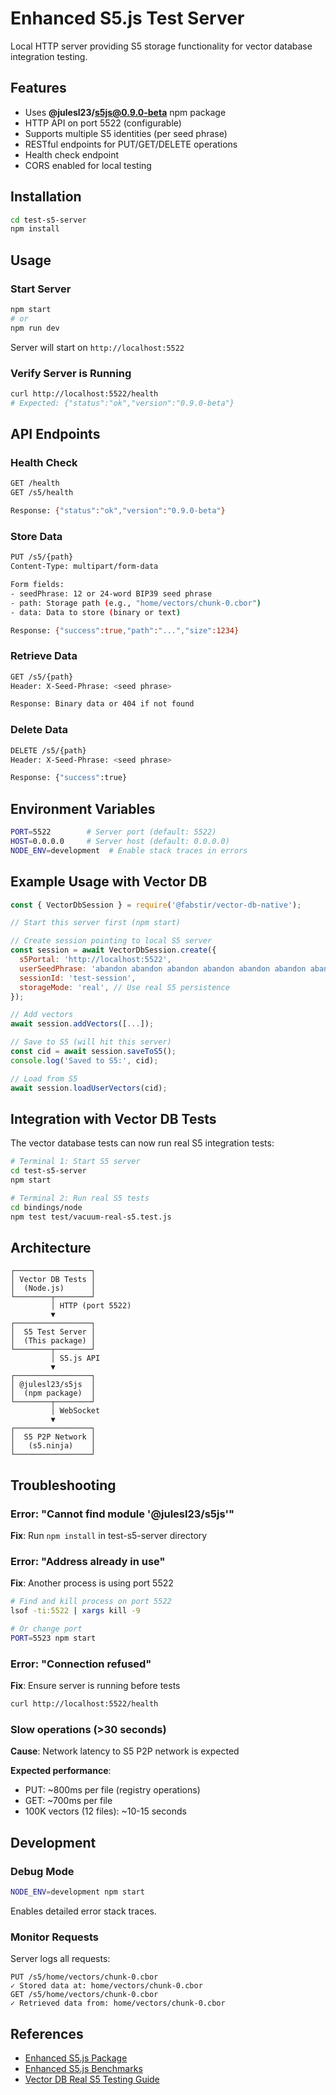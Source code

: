 # Enhanced S5.js Test Server

Local HTTP server providing S5 storage functionality for vector database integration testing.

## Features

- Uses **@julesl23/s5js@0.9.0-beta** npm package
- HTTP API on port 5522 (configurable)
- Supports multiple S5 identities (per seed phrase)
- RESTful endpoints for PUT/GET/DELETE operations
- Health check endpoint
- CORS enabled for local testing

## Installation

```bash
cd test-s5-server
npm install
```

## Usage

### Start Server

```bash
npm start
# or
npm run dev
```

Server will start on `http://localhost:5522`

### Verify Server is Running

```bash
curl http://localhost:5522/health
# Expected: {"status":"ok","version":"0.9.0-beta"}
```

## API Endpoints

### Health Check

```bash
GET /health
GET /s5/health

Response: {"status":"ok","version":"0.9.0-beta"}
```

### Store Data

```bash
PUT /s5/{path}
Content-Type: multipart/form-data

Form fields:
- seedPhrase: 12 or 24-word BIP39 seed phrase
- path: Storage path (e.g., "home/vectors/chunk-0.cbor")
- data: Data to store (binary or text)

Response: {"success":true,"path":"...","size":1234}
```

### Retrieve Data

```bash
GET /s5/{path}
Header: X-Seed-Phrase: <seed phrase>

Response: Binary data or 404 if not found
```

### Delete Data

```bash
DELETE /s5/{path}
Header: X-Seed-Phrase: <seed phrase>

Response: {"success":true}
```

## Environment Variables

```bash
PORT=5522        # Server port (default: 5522)
HOST=0.0.0.0     # Server host (default: 0.0.0.0)
NODE_ENV=development  # Enable stack traces in errors
```

## Example Usage with Vector DB

```javascript
const { VectorDbSession } = require('@fabstir/vector-db-native');

// Start this server first (npm start)

// Create session pointing to local S5 server
const session = await VectorDbSession.create({
  s5Portal: 'http://localhost:5522',
  userSeedPhrase: 'abandon abandon abandon abandon abandon abandon abandon abandon abandon abandon abandon about',
  sessionId: 'test-session',
  storageMode: 'real', // Use real S5 persistence
});

// Add vectors
await session.addVectors([...]);

// Save to S5 (will hit this server)
const cid = await session.saveToS5();
console.log('Saved to S5:', cid);

// Load from S5
await session.loadUserVectors(cid);
```

## Integration with Vector DB Tests

The vector database tests can now run real S5 integration tests:

```bash
# Terminal 1: Start S5 server
cd test-s5-server
npm start

# Terminal 2: Run real S5 tests
cd bindings/node
npm test test/vacuum-real-s5.test.js
```

## Architecture

```
┌─────────────────┐
│ Vector DB Tests │
│  (Node.js)      │
└────────┬────────┘
         │ HTTP (port 5522)
         ▼
┌─────────────────┐
│  S5 Test Server │
│  (This package) │
└────────┬────────┘
         │ S5.js API
         ▼
┌─────────────────┐
│ @julesl23/s5js  │
│  (npm package)  │
└────────┬────────┘
         │ WebSocket
         ▼
┌─────────────────┐
│  S5 P2P Network │
│   (s5.ninja)    │
└─────────────────┘
```

## Troubleshooting

### Error: "Cannot find module '@julesl23/s5js'"

**Fix**: Run `npm install` in test-s5-server directory

### Error: "Address already in use"

**Fix**: Another process is using port 5522
```bash
# Find and kill process on port 5522
lsof -ti:5522 | xargs kill -9

# Or change port
PORT=5523 npm start
```

### Error: "Connection refused"

**Fix**: Ensure server is running before tests
```bash
curl http://localhost:5522/health
```

### Slow operations (>30 seconds)

**Cause**: Network latency to S5 P2P network is expected

**Expected performance**:
- PUT: ~800ms per file (registry operations)
- GET: ~700ms per file
- 100K vectors (12 files): ~10-15 seconds

## Development

### Debug Mode

```bash
NODE_ENV=development npm start
```

Enables detailed error stack traces.

### Monitor Requests

Server logs all requests:
```
PUT /s5/home/vectors/chunk-0.cbor
✓ Stored data at: home/vectors/chunk-0.cbor
GET /s5/home/vectors/chunk-0.cbor
✓ Retrieved data from: home/vectors/chunk-0.cbor
```

## References

- [Enhanced S5.js Package](https://www.npmjs.com/package/@julesl23/s5js)
- [Enhanced S5.js Benchmarks](https://github.com/julesl23/s5.js/blob/main/docs/BENCHMARKS.md)
- [Vector DB Real S5 Testing Guide](../bindings/node/test/REAL_S5_TESTING.md)
